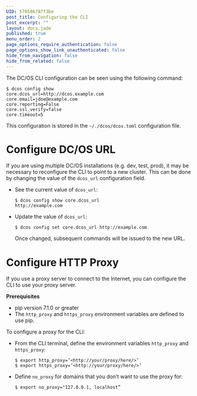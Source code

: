 ```yaml
---
UID: 570586787f3be
post_title: Configuring the CLI
post_excerpt: ""
layout: docs.jade
published: true
menu_order: 2
page_options_require_authentication: false
page_options_show_link_unauthenticated: false
hide_from_navigation: false
hide_from_related: false
---
```

The DC/OS CLI configuration can be seen using the following command:

    $ dcos config show
    core.dcos_url=http://dcos.example.com
    core.email=jdoe@example.com
    core.reporting=False
    core.ssl_verify=false
    core.timeout=5
    

This configuration is stored in the `~/./dcos/dcos.toml` configuration file.

# Configure DC/OS URL

If you are using multiple DC/OS installations (e.g. dev, test, prod), it may be necessary to reconfigure the CLI to point to a new cluster. This can be done by changing the value of the `dcos_url` configuration field.

*   See the current value of `dcos_url`:
    
        $ dcos config show core.dcos_url
        http://example.com
        

*   Update the value of `dcos_url`:
    
        $ dcos config set core.dcos_url http://example.com
        
    
    Once changed, subsequent commands will be issued to the new URL.

# Configure HTTP Proxy

If you use a proxy server to connect to the Internet, you can configure the CLI to use your proxy server.

**Prerequisites**

*   pip version 7.1.0 or greater
*   The `http_proxy` and `https_proxy` environment variables are defined to use pip.

To configure a proxy for the CLI:

*   From the CLI terminal, define the environment variables `http_proxy` and `https_proxy`:
    
        $ export http_proxy=’<http://your/proxy/here/>’
        $ export https_proxy=’<http://your/proxy/here/>’
        

*   Define `no_proxy` for domains that you don’t want to use the proxy for:
    
        $ export no_proxy="127.0.0.1, localhost”
